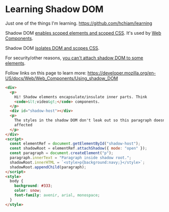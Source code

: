 # Learning Shadow DOM

Just one of the things I'm learning. <https://github.com/hchiam/learning>

Shadow DOM [enables scoped elements and scoped CSS](https://medium.com/duomly-blockchain-online-courses/shadow-dom-vs-virtual-dom-what-is-the-difference-f2611da536ab). It's used by [Web Components](https://github.com/hchiam/learning-web-components).

Shadow DOM [isolates DOM and scopes CSS](https://web.dev/shadowdom-v1/).

For security/other reasons, [you can't attach shadow DOM to some elements](<https://developer.mozilla.org/en-US/docs/Web/API/Element/attachShadow#:~:text=there%20are%20some%20that%20can't%20have%20a%20shadow%20dom%20for%20security%20reasons%20(for%20example%20%3Ca%3E).>).

Follow links on this page to learn more: <https://developer.mozilla.org/en-US/docs/Web/Web_Components/Using_shadow_DOM>

```html
<div>
  <p>
    Hi! Shadow elements encapsulate/insulate inner parts. Think
    <code>&lt;video&gt;</code> components.
  </p>
  <div id="shadow-host"></div>
  <p>
    The styles in the shadow DOM don't leak out so this paragraph doesn't get
    affected
  </p>
</div>
<script>
  const elementRef = document.getElementById("shadow-host");
  const shadowRoot = elementRef.attachShadow({ mode: "open" });
  const paragraph = document.createElement("p");
  paragraph.innerText = "Paragraph inside shadow root.";
  shadowRoot.innerHTML = `<style>p{background:navy;}</style>`;
  shadowRoot.appendChild(paragraph);
</script>
<style>
  body {
    background: #333;
    color: snow;
    font-family: avenir, arial, monospace;
  }
</style>
```
